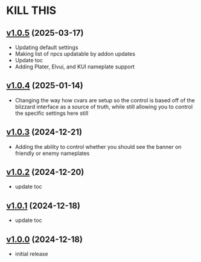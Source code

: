 # KILL THIS

## [v1.0.5](https://github.com/rbgdevx/kill-this/releases/tag/v1.0.5) (2025-03-17)

- Updating default settings
- Making list of npcs updatable by addon updates
- Update toc
- Adding Plater, Elvui, and KUI nameplate support

## [v1.0.4](https://github.com/rbgdevx/kill-this/releases/tag/v1.0.4) (2025-01-14)

- Changing the way how cvars are setup so the control is based off of the blizzard interface as a source of truth, while still allowing you to control the specific settings here still

## [v1.0.3](https://github.com/rbgdevx/kill-this/releases/tag/v1.0.3) (2024-12-21)

- Adding the ability to control whether you should see the banner on friendly or enemy nameplates

## [v1.0.2](https://github.com/rbgdevx/kill-this/releases/tag/v1.0.2) (2024-12-20)

- update toc

## [v1.0.1](https://github.com/rbgdevx/kill-this/releases/tag/v1.0.1) (2024-12-18)

- update toc

## [v1.0.0](https://github.com/rbgdevx/kill-this/releases/tag/v1.0.0) (2024-12-18)

- initial release
